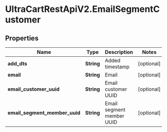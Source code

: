 # UltraCartRestApiV2.EmailSegmentCustomer

## Properties

Name | Type | Description | Notes
------------ | ------------- | ------------- | -------------
**add_dts** | **String** | Added timestamp | [optional] 
**email** | **String** | Email | [optional] 
**email_customer_uuid** | **String** | Email customer UUID | [optional] 
**email_segment_member_uuid** | **String** | Email segment member UUID | [optional] 


